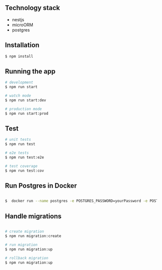 ## Technology stack
 - nestjs
 - microORM
 - postgres

## Installation

```bash
$ npm install
```

## Running the app

```bash
# development
$ npm run start

# watch mode
$ npm run start:dev

# production mode
$ npm run start:prod
```

## Test

```bash
# unit tests
$ npm run test

# e2e tests
$ npm run test:e2e

# test coverage
$ npm run test:cov
```

## Run Postgres in Docker

```bash

$  docker run --name postgres -e POSTGRES_PASSWORD=yourPassword -e POSTGRES_DB=yourDBname -p 5432:5432 -d postgres

```
## Handle migrations

```bash

# create migration
$ npm run migration:create

# run migration
$ npm run migration:up

# rollback migration
$ npm run migration:up

```